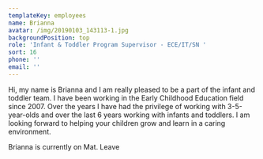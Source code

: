 ```yaml
---
templateKey: employees
name: Brianna
avatar: /img/20190103_143113-1.jpg
backgroundPosition: top
role: 'Infant & Toddler Program Supervisor - ECE/IT/SN '
sort: 16
phone: ''
email: ''
---
```

Hi, my name is Brianna and I am really pleased to be a part of the infant and toddler team. I have been working in the Early Childhood Education field since 2007. Over the years I have had the privilege of working with 3-5-year-olds and over the last 6 years working with infants and toddlers. I am looking forward to helping your children grow and learn in a caring environment.

Brianna is currently on Mat. Leave
